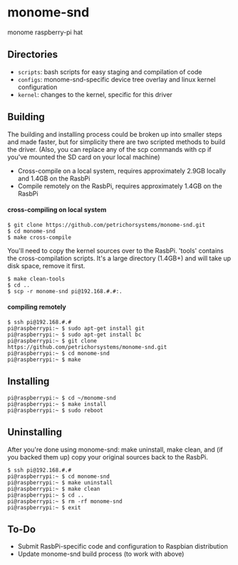 # monome-snd

monome raspberry-pi hat

## Directories

- `scripts`: bash scripts for easy staging and compilation of code
- `configs`: monome-snd-specific device tree overlay and linux kernel configuration
-  `kernel`: changes to the kernel, specific for this driver

## Building
The building and installing process could be broken up into smaller
steps and made faster, but for simplicity there are two scripted
methods to build the driver.  (Also, you can replace any of the scp
commands with cp if you've mounted the SD card on your local machine)
* Cross-compile on a local system, requires approximately 2.9GB locally and
   1.4GB on the RasbPi
* Compile remotely on the RasbPi, requires approximately 1.4GB on the RasbPi

#### cross-compiling on local system
```
$ git clone https://github.com/petrichorsystems/monome-snd.git
$ cd monome-snd
$ make cross-compile
```
You'll need to copy the kernel sources over to the RasbPi. 'tools' contains
the cross-compilation scripts. It's a large directory (1.4GB+) and will take
up disk space, remove it first.
```
$ make clean-tools
$ cd ..
$ scp -r monome-snd pi@192.168.#.#:.
```
#### compiling remotely
```
$ ssh pi@192.168.#.#
pi@raspberrypi:~ $ sudo apt-get install git
pi@raspberrypi:~ $ sudo apt-get install bc
pi@raspberrypi:~ $ git clone https://github.com/petrichorsystems/monome-snd.git
pi@raspberrypi:~ $ cd monome-snd
pi@raspberrypi:~ $ make
```

## Installing
```
pi@raspberrypi:~ $ cd ~/monome-snd
pi@raspberrypi:~ $ make install
pi@raspberrypi:~ $ sudo reboot
```

## Uninstalling
After you're done using monome-snd: make uninstall, make clean, and (if you backed
them up) copy your original sources back to the RasbPi.
```
$ ssh pi@192.168.#.#
pi@raspberrypi:~ $ cd monome-snd
pi@raspberrypi:~ $ make uninstall
pi@raspberrypi:~ $ make clean
pi@raspberrypi:~ $ cd ..
pi@raspberrypi:~ $ rm -rf monome-snd
pi@raspberrypi:~ $ exit
```

## To-Do
* Submit RasbPi-specific code and configuration to Raspbian distribution
* Update monome-snd build process (to work with above)